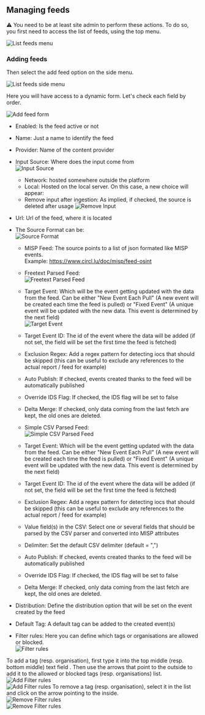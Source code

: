 <!-- toc -->

## Managing feeds

:warning: You need to be at least site admin to perform these actions.
To do so, you first need to access the list of feeds, using the top menu.

![List feeds menu](./figures/listfeeds.png)

### Adding feeds

Then select the add feed option on the side menu.

![List feeds side menu](./figures/addfeed.png)

Here you will have access to a dynamic form. Let's check each field by order.

![Add feed form](./figures/addfeedform.png)

* Enabled: Is the feed active or not
* Name: Just a name to identify the feed
* Provider: Name of the content provider
* Input Source: Where does the input come from  
![Input Source](./figures/inputsource.png)  
  * Network: hosted somewhere outside the platform
  * Local: Hosted on the local server. On this case, a new choice will appear:
   * Remove input after ingestion: As implied, if checked, the source is deleted after usage
![Remove Input](./figures/removeinput.png)

* Url: Url of the feed, where it is located

* The Source Format can be:  
![Source Format](./figures/sourceformat.png)
  * MISP Feed: The source points to a list of json formated like MISP events.  
  Example: https://www.circl.lu/doc/misp/feed-osint

  * Freetext Parsed Feed:  
![Freetext Parsed Feed](./figures/freetextparsedfeed.png)
   * Target Event: Which will be the event getting updated with the data from the feed. Can be either "New Event Each Pull" (A new event will be created each time the feed is pulled) or "Fixed Event" (A unique event will be updated with the new data. This event is determined by the next field)  
![Target Event](./figures/targetevent.png)
   * Target Event ID: The id of the event where the data will be added (if not set, the field will be set the first time the feed is fetched) 
   * Exclusion Regex: Add a regex pattern for detecting iocs that should be skipped (this can be useful to exclude any references to the actual report / feed for example)
   * Auto Publish: If checked, events created thanks to the feed will be automatically published
   * Override IDS Flag: If checked, the IDS flag will be set to false
   * Delta Merge: If checked, only data coming from the last fetch are kept, the old ones are deleted.

  * Simple CSV Parsed Feed:  
![Simple CSV Parsed Feed](./figures/simplecsvparsedfeed.png)
   * Target Event: Which will be the event getting updated with the data from the feed. Can be either "New Event Each Pull" (A new event will be created each time the feed is pulled) or "Fixed Event" (A unique event will be updated with the new data. This event is determined by the next field)  
   * Target Event ID: The id of the event where the data will be added (if not set, the field will be set the first time the feed is fetched) 
   * Exclusion Regex: Add a regex pattern for detecting iocs that should be skipped (this can be useful to exclude any references to the actual report / feed for example)
   * Value field(s) in the CSV: Select one or several fields that should be parsed by the CSV parser and converted into MISP attributes
   * Delimiter: Set the default CSV delimiter (default = ",")
   * Auto Publish: If checked, events created thanks to the feed will be automatically published
   * Override IDS Flag: If checked, the IDS flag will be set to false
   * Delta Merge: If checked, only data coming from the last fetch are kept, the old ones are deleted.

* Distribution: Define the distribution option that will be set on the event created by the feed

* Default Tag: A default tag can be added to the created event(s)

* Filter rules: Here you can define which tags or organisations are allowed or blocked.  
![Filter rules](./figures/filterrules.png)

To add a tag (resp. organisation), first type it into the top middle (resp. bottom middle) text field . Then use the arrows that point to the outside to add it to the allowed or blocked tags (resp. organisations) list.  
![Add Filter rules](./figures/addfilterrules.png)  
![Add Filter rules](./figures/addfilterrules2.png)
To remove a tag (resp. organisation), select it in the list and click on the arrow pointing to the inside.  
![Remove Filter rules](./figures/removefilterrules.png)  
![Remove Filter rules](./figures/removefilterrules2.png)
